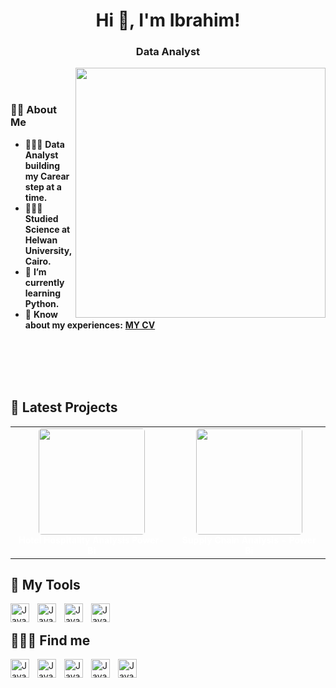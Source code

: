 <h1 align="center">Hi 👋, I'm Ibrahim!</h1>
<h3 align="center">Data Analyst</h3>

<img align="right" width='400' src="https://media1.giphy.com/media/qgQUggAC3Pfv687qPC/giphy.gif" />
&nbsp;
<br><br>
<h3 align="left">👩‍💻  About Me</h3>

<!--<div align="center">  
  
# 👋 Hi, I'm Ibrahim!
</div>

<p align="center"><img src="https://media1.giphy.com/media/qgQUggAC3Pfv687qPC/giphy.gif" width="300"/></p> -->

- 👩🏻‍💻 **Data Analyst building my Carear step at a time.**<br/>
- 👩🏻‍🎓 **Studied Science at Helwan University, Cairo.**<br/>
- 🌱 **I’m currently learning Python.**<br/>
- 📄 **Know about my experiences:** [**MY CV**](https://drive.google.com/file/d/1R2INU4VLnVdR_0DloDx-buTLLFXCXRCn/view?usp=drive_link)

<br><br><br><br>


## 🚀 Latest Projects  

<table border="0" cellspacing="0" cellpadding="0" style="border-collapse: collapse; border: 0;">
  <tr>  
    <td align="center" style="border: 0;"> <!-- Project 1 -->
      <a href="https://github.com/ibrahim-saiied/Hotel-Hospitality-Analysis_Power-Bi" style="text-decoration: none;">
        <img src="https://github.com/user-attachments/assets/b8cbeeef-942f-4db5-b781-a95d160fa329" width="170px" style="border-radius: 5px;" />
      </a>
      <br>
      <strong style="color: white; font-size: 14px;">Hotel Hospitality Analysis Power-Bi</strong>
    </td>
    <td align="center" style="border: 0;"> <!-- Project 2 -->
      <a href="https://github.com/ibrahim-saiied/Supply-Chain-Analysis_Power-Bi" style="text-decoration: none;">
        <img src="https://github.com/user-attachments/assets/65303d11-0c9e-4093-8c22-fa4582861c7b" width="170px" style="border-radius: 5px;" />
      </a>
      <br>
      <strong style="color: white; font-size: 14px;">Supply Chain Analysis - Power Bi</strong>
    </td>
    <!--<td align="center" style="border: 0;"> <!-- Project 2 
      <a href="https://github.com/ibrahim-saiied/Hotel-Hospitality-Analysis_Power-Bi" style="text-decoration: none;">
        <img src="https://github.com/user-attachments/assets/b8cbeeef-942f-4db5-b781-a95d160fa329" width="170px" style="border-radius: 5px;" />
      </a>
      <br>
      <strong style="color: white; font-size: 14px;">Hotel Hospitality Analysis Power-Bi</strong>
    </td>
  </tr>
  <tr>
    <td align="center" style="border: 0;">
      <a href="https://github.com/ibrahim-saiied/Hotel-Hospitality-Analysis_Power-Bi" style="text-decoration: none;">
        <img src="https://github.com/user-attachments/assets/b8cbeeef-942f-4db5-b781-a95d160fa329" width="170px" style="border-radius: 5px;" />
      </a>
      <br>
      <strong style="color: white; font-size: 14px;">Hotel Hospitality Analysis Power-Bi</strong>
    </td>
    <td align="center" style="border: 0;">
      <a href="https://github.com/ibrahim-saiied/Hotel-Hospitality-Analysis_Power-Bi" style="text-decoration: none;">
        <img src="https://github.com/user-attachments/assets/b8cbeeef-942f-4db5-b781-a95d160fa329" width="170px" style="border-radius: 5px;" />
      </a>
      <br>
      <strong style="color: white; font-size: 14px;">Hotel Hospitality Analysis Power-Bi</strong>
    </td>
    <td align="center" style="border: 0;">
      <a href="https://github.com/ibrahim-saiied/Hotel-Hospitality-Analysis_Power-Bi" style="text-decoration: none;">
        <img src="https://github.com/user-attachments/assets/b8cbeeef-942f-4db5-b781-a95d160fa329" width="170px" style="border-radius: 5px;" />
      </a>
      <br>
      <strong style="color: white; font-size: 14px;">Hotel Hospitality Analysis Power-Bi</strong>
    </td>-->
  </tr>
</table>



## 🧰 My Tools

<img align="left" alt="Java" width="30px" style="padding-right:10px;" src="https://github.com/user-attachments/assets/07c5b637-bb8a-4184-86b7-285f8dcf43f9"/>

<img align="left" alt="Java" width="30px" style="padding-right:10px;" src="https://github.com/user-attachments/assets/2dfbdac4-188f-48da-872d-a80cc9a78203"/>

<img align="left" alt="Java" width="30px" style="padding-right:10px;" src="https://github.com/user-attachments/assets/85edc334-ad3e-432b-b3ce-06dd1cf8e822"/>

<img align="left" alt="Java" width="30px" style="padding-right:10px;" src="https://github.com/user-attachments/assets/a57dc43b-7c4f-48f4-8387-d90907853771"/><br/>


## 🙋🏻‍♂️ Find me

<a href="https://www.linkedin.com/in/ibrahim-saiied-data-analyst"><img align="left" alt="Java" width="30px"  style="padding-right:10px;" src="https://skillicons.dev/icons?i=linkedin" alt="LinkedIn Badge"></a>

<a href="https://www.novypro.com/profile_about/ibrahim-saiied-1">
<img align="left" alt="Java" width="30px" style="padding-right:10px;" src="https://github.com/user-attachments/assets/b5942625-e9f8-4c28-83ae-1b5899d0db9b"></a>

<a href="https://wa.me/201144366104">
<img align="left" alt="Java" width="30px" style="padding-right:10px;" src="https://github.com/user-attachments/assets/fbd10386-41fb-4578-8cc1-084f4e659e03"></a>

<a href="https://www.facebook.com/ibrahem.saiied">
<img align="left" alt="Java" width="30px" style="padding-right:10px;" src="https://github.com/user-attachments/assets/9275989b-5132-42ea-9064-c5baeed30bfa"></a>

<a href="https://www.instagram.com/ibrahiimz7/">
<img align="left" alt="Java" width="30px" style="padding-right:10px;" src="https://github.com/user-attachments/assets/424eea53-d2f8-41ca-8773-421f6b1e0e1c"></a>


